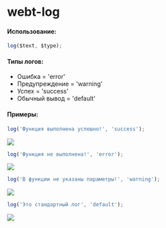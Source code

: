 # webt-log

#### Использование:
```javascript
log($text, $type);
```

#### Типы логов:
- Ошибка = 'error'
- Предупреждение = 'warning'
- Успех = 'success'
- Обычный вывод = 'default'

#### Примеры:
```javascript
log('Функция выполнена успешно!', 'success'); 
```
<img src="https://webtitov.ru/apps/webt-log/webt-log__success.svg?ver=2" />

```javascript
log('Функция не выполнена!', 'error'); 
```
<img src="https://webtitov.ru/apps/webt-log/webt-log__error.svg?ver=2" />

```javascript
log('В функции не указаны параметры!', 'warning'); 
```
<img src="https://webtitov.ru/apps/webt-log/webt-log__warning.svg?ver=2" />

```javascript
log('Это стандартный лог', 'default'); 
```
<img src="https://webtitov.ru/apps/webt-log/webt-log__default.svg?ver=2" />

